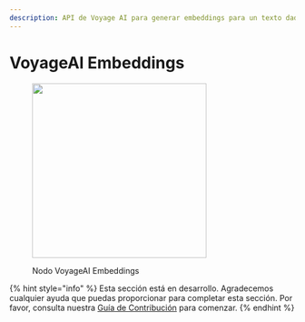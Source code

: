 ```yaml
---
description: API de Voyage AI para generar embeddings para un texto dado.
---
```


# VoyageAI Embeddings

<figure><img src="../../../.gitbook/assets/image--3---1---1---1---1---1---1---1---1---1-.png" alt="" width="307"><figcaption><p>Nodo VoyageAI Embeddings</p></figcaption></figure>

{% hint style="info" %}
Esta sección está en desarrollo. Agradecemos cualquier ayuda que puedas proporcionar para completar esta sección. Por favor, consulta nuestra [Guía de Contribución](../../../contributing/) para comenzar.
{% endhint %}
